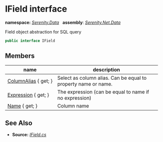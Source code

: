# IField interface
**namespace:** *[Serenity.Data](../README.md#serenity.data-namespace)*   **assembly**: *[Serenity.Net.Data](../README.md)*

Field object abstraction for SQL query

```csharp
public interface IField
```

## Members

| name | description |
| --- | --- |
| [ColumnAlias](IField/ColumnAlias.md) { get; } | Select as column alias. Can be equal to property name or name. |
| [Expression](IField/Expression.md) { get; } | The expression (can be equal to name if no expression) |
| [Name](IField/Name.md) { get; } | Column name |

## See Also

* **Source:** *[IField.cs](https://github.com/serenity-is/Serenity/blob/master/src/Serenity.Net.Data/QueryModel/IField.cs)*
